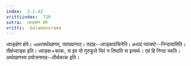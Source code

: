 ```yaml
---
index:  2.1.42
vrittiindex:  710
sutra:  ध्वाङ्क्षेण क्षेपे
vritti:  balamanorama 
---
```


ध्वाङ्क्षेण क्षेपे। `ध्वांक्षे`त्यर्थग्रहणम्, व्याख्यानात्। तदाह--ध्वाङ्क्षवाचिनेति। `क्षेप`पदं व्याचष्टे--निन्दायामिति। तीर्क्षध्वाङ्क्ष इति। ध्वाङ्क्षः=काकः, स इव यो गुरुकुले चिरं न तिष्ठति स इत्यर्थः। एवं हि निन्दा भवति। अर्थग्रहणस्य प्रयोजनमाह--तीर्थकाक इति। 

